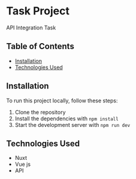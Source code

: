# Task Project

API Integration Task

## Table of Contents

- [Installation](#installation)
- [Technologies Used](#technologies-used)

## Installation

To run this project locally, follow these steps:

1. Clone the repository
2. Install the dependencies with `npm install`
3. Start the development server with `npm run dev`

## Technologies Used

- Nuxt
- Vue js
- API
